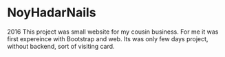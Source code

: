# NoyHadarNails
2016
This project was small website for my cousin business.
For me it was first expereince with Bootstrap and web.
Its was only few days project, without backend, sort of visiting card.
